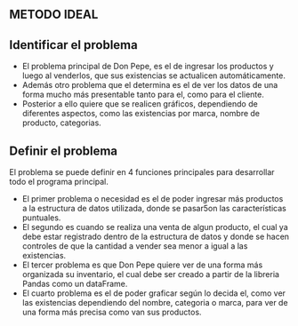METODO IDEAL
-

Identificar el problema
-
- El problema principal de Don Pepe, es el de ingresar los productos y luego al venderlos, que sus existencias se actualicen automáticamente.
- Además otro problema que el determina es el de ver los datos de una forma mucho más presentable tanto para el, como para el cliente.
- Posterior a ello quiere que se realicen gráficos, dependiendo de diferentes aspectos, como las existencias por marca, nombre de producto, categorias.

Definir el problema
-
El problema se puede definir en 4 funciones principales para desarrollar todo el programa principal.
- El primer problema o necesidad es el de poder ingresar más productos a la estructura de datos utilizada, donde se pasar5on las características puntuales.
- El segundo es cuando se realiza una venta de algun producto, el cual ya debe estar registrado dentro de la estructura de datos y donde se hacen controles de que la cantidad a vender sea menor a igual a las existencias.
- El tercer problema es que Don Pepe quiere ver de una forma más organizada su inventario, el cual debe ser creado a partir de la libreria Pandas como un dataFrame.
- El cuarto problema es el de poder graficar según lo decida el, como ver las existencias dependiendo del nombre, categoria o marca, para ver de una forma más precisa como van sus productos.